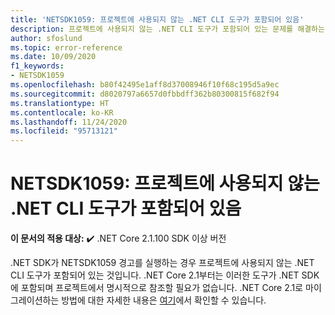 ```yaml
---
title: 'NETSDK1059: 프로젝트에 사용되지 않는 .NET CLI 도구가 포함되어 있음'
description: 프로젝트에 사용되지 않는 .NET CLI 도구가 포함되어 있는 문제를 해결하는 방법입니다.
author: sfoslund
ms.topic: error-reference
ms.date: 10/09/2020
f1_keywords:
- NETSDK1059
ms.openlocfilehash: b80f42495e1aff8d37008946f10f68c195d5a9ec
ms.sourcegitcommit: d8020797a6657d0fbbdff362b80300815f682f94
ms.translationtype: HT
ms.contentlocale: ko-KR
ms.lasthandoff: 11/24/2020
ms.locfileid: "95713121"
---
```

# <a name="netsdk1059-project-contains-obsolete-net-cli-tool"></a>NETSDK1059: 프로젝트에 사용되지 않는 .NET CLI 도구가 포함되어 있음

**이 문서의 적용 대상:** ✔️ .NET Core 2.1.100 SDK 이상 버전

.NET SDK가 NETSDK1059 경고를 실행하는 경우 프로젝트에 사용되지 않는 .NET CLI 도구가 포함되어 있는 것입니다. .NET Core 2.1부터는 이러한 도구가 .NET SDK에 포함되며 프로젝트에서 명시적으로 참조할 필요가 없습니다. .NET Core 2.1로 마이그레이션하는 방법에 대한 자세한 내용은 [여기](https://aka.ms/dotnetclitools-in-box)에서 확인할 수 있습니다.
